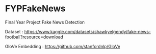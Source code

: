 # FYPFakeNews
Final Year Project Fake News Detection

Dataset : https://www.kaggle.com/datasets/shawkyelgendy/fake-news-football?resource=download

GloVe Embedding : https://github.com/stanfordnlp/GloVe

